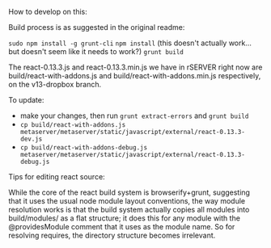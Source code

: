 How to develop on this:

Build process is as suggested in the original readme:

`sudo npm install -g grunt-cli`
`npm install` (this doesn't actually work... but doesn't seem like it needs to work?)
`grunt build`

The react-0.13.3.js and react-0.13.3.min.js we have in rSERVER right now are build/react-with-addons.js and build/react-with-addons.min.js respectively, on the v13-dropbox branch.

To update:
* make your changes, then run `grunt extract-errors` and `grunt build`
* `cp build/react-with-addons.js metaserver/metaserver/static/javascript/external/react-0.13.3-dev.js`
* `cp build/react-with-addons-debug.js metaserver/metaserver/static/javascript/external/react-0.13.3-debug.js`

Tips for editing react source:

While the core of the react build system is browserify+grunt, suggesting that it uses the usual node module layout conventions, the way module resolution works is that the build system actually copies all modules into build/modules/ as a flat structure; it does this for any module with the @providesModule comment that it uses as the module name.  So for resolving requires, the directory structure becomes irrelevant.
